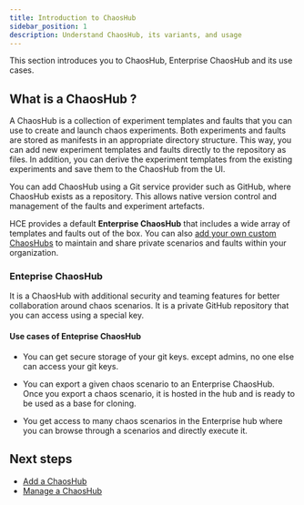 ```yaml
---
title: Introduction to ChaosHub
sidebar_position: 1
description: Understand ChaosHub, its variants, and usage
---
```


This section introduces you to ChaosHub, Enterprise ChaosHub and its use cases.

## What is a ChaosHub ?
A ChaosHub is a collection of experiment templates and faults that you can use to create and launch chaos experiments.
Both experiments and faults are stored as manifests in an appropriate directory structure. This way, you can add new experiment templates and faults directly to the repository as files. In addition, you can derive the experiment templates from the existing experiments and save them to the ChaosHub from the UI.

You can add ChaosHub using a Git service provider such as GitHub, where ChaosHub exists as a repository. This allows native version control and management of the faults and experiment artefacts.

HCE provides a default **Enterprise ChaosHub** that includes a wide array of templates and faults out of the box. You can also [add your own custom ChaosHubs](./add-chaos-hub) to maintain and share private scenarios and faults within your organization.

### Enteprise ChaosHub
It is a ChaosHub with additional security and teaming features for better collaboration around chaos scenarios. It is a private GitHub repository that you can access using a special key.

#### Use cases of Enteprise ChaosHub
* You can get secure storage of your git keys. except admins, no one else can access your git keys.

* You can export a given chaos scenario to an Enterprise ChaosHub. Once you export a chaos scenario, it is hosted in the hub and is ready to be used as a base for cloning.

* You get access to many chaos scenarios in the Enterprise hub where you can browse through a scenarios and directly execute it.

## Next steps

* [Add a ChaosHub](./add-chaos-hub)
* [Manage a ChaosHub](./manage-hub)
 